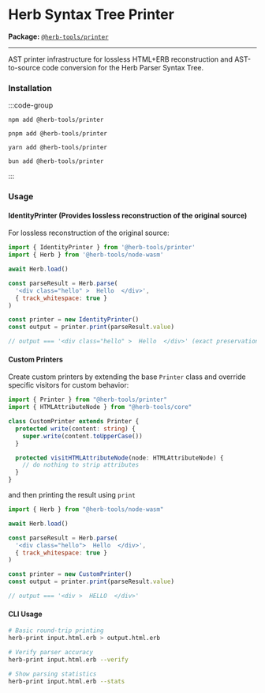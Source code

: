 # Herb Syntax Tree Printer

**Package:** [`@herb-tools/printer`](https://www.npmjs.com/package/@herb-tools/printer)

---

AST printer infrastructure for lossless HTML+ERB reconstruction and AST-to-source code conversion for the Herb Parser Syntax Tree.

### Installation

:::code-group
```shell [npm]
npm add @herb-tools/printer
```

```shell [pnpm]
pnpm add @herb-tools/printer
```

```shell [yarn]
yarn add @herb-tools/printer
```

```shell [bun]
bun add @herb-tools/printer
```
:::

### Usage

#### IdentityPrinter (Provides lossless reconstruction of the original source)

For lossless reconstruction of the original source:

```javascript
import { IdentityPrinter } from '@herb-tools/printer'
import { Herb } from '@herb-tools/node-wasm'

await Herb.load()

const parseResult = Herb.parse(
  '<div class="hello" >  Hello  </div>',
  { track_whitespace: true }
)

const printer = new IdentityPrinter()
const output = printer.print(parseResult.value)

// output === '<div class="hello" >  Hello  </div>' (exact preservation)
```

#### Custom Printers

Create custom printers by extending the base `Printer` class and override specific visitors for custom behavior:

```typescript
import { Printer } from "@herb-tools/printer"
import { HTMLAttributeNode } from "@herb-tools/core"

class CustomPrinter extends Printer {
  protected write(content: string) {
    super.write(content.toUpperCase())
  }

  protected visitHTMLAttributeNode(node: HTMLAttributeNode) {
    // do nothing to strip attributes
  }
}
```

and then printing the result using `print`

```js
import { Herb } from "@herb-tools/node-wasm"

await Herb.load()

const parseResult = Herb.parse(
  '<div class="hello">  Hello  </div>',
  { track_whitespace: true }
)

const printer = new CustomPrinter()
const output = printer.print(parseResult.value)

// output === '<div >  HELLO  </div>'
```

#### CLI Usage

```bash
# Basic round-trip printing
herb-print input.html.erb > output.html.erb

# Verify parser accuracy
herb-print input.html.erb --verify

# Show parsing statistics
herb-print input.html.erb --stats
```
